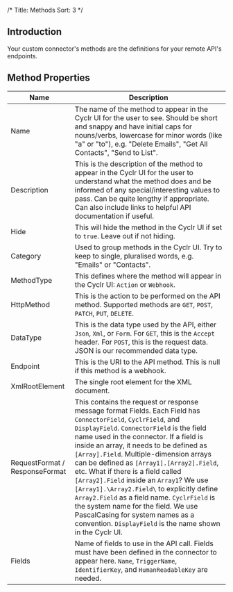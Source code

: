 /*
Title: Methods
Sort: 3
*/

## Introduction

Your custom connector's methods are the definitions for your remote API's endpoints.

## Method Properties

Name | Description
------------- | -------------
Name | The name of the method to appear in the Cyclr UI for the user to see.  Should be short and snappy and have initial caps for nouns/verbs, lowercase for minor words (like "a" or "to"), e.g. "Delete Emails", "Get All Contacts", "Send to List".
Description | This is the description of the method to appear in the Cyclr UI for the user to understand what the method does and be informed of any special/interesting values to pass. Can be quite lengthy if appropriate.  Can also include links to helpful API documentation if useful.
Hide | This will hide the method in the Cyclr UI if set to `true`.  Leave out if not hiding.
Category | Used to group methods in the Cyclr UI.  Try to keep to single, pluralised words, e.g. "Emails" or "Contacts".
MethodType | This defines where the method will appear in the Cyclr UI: `Action` or `Webhook`.
HttpMethod | This is the action to be performed on the API method. Supported methods are `GET`, `POST`, `PATCH`, `PUT`, `DELETE`.
DataType | This is the data type used by the API, either `Json`, `Xml`, or `Form`. For `GET`, this is the `Accept` header. For `POST`, this is the request data. JSON is our recommended data type.
Endpoint | This is the URI to the API method. This is null if this method is a webhook.
XmlRootElement | The single root element for the XML document.
RequestFormat / ResponseFormat | This contains the request or response message format Fields. Each Field has `ConnectorField`, `CyclrField`, and `DisplayField`. `ConnectorField` is the field name used in the connector. If a field is inside an array, it needs to be defined as `[Array].Field`. Multiple-dimension arrays can be defined as `[Array1].[Array2].Field`, etc. What if there is a field called `[Array2].Field` inside an `Array1`? We use `[Array1].\Array2.Field\` to explicitly define `Array2.Field` as a field name. `CyclrField` is the system name for the field. We use PascalCasing for system names as a convention. `DisplayField` is the name shown in the Cyclr UI.
Fields | Name of fields to use in the API call. Fields must have been defined in the connector to appear here. `Name`, `TriggerName`, `IdentifierKey`, and `HumanReadableKey` are needed.